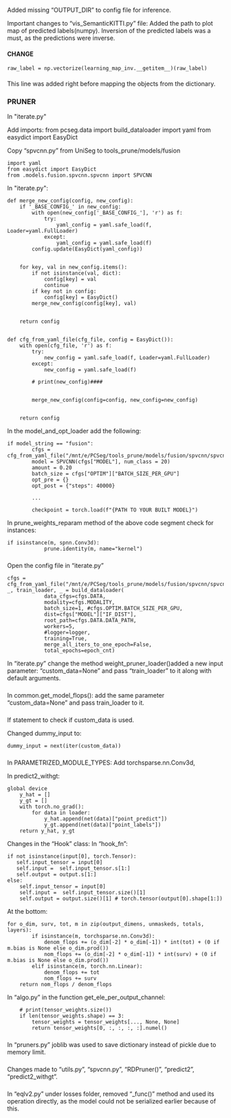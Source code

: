 Added missing “OUTPUT_DIR” to config file for inference.


Important changes to “vis_SemanticKITTI.py” file:
Added the path to plot map of predicted labels(numpy).
Inversion of the predicted labels was a must, as the predictions were inverse.
#### CHANGE
    raw_label = np.vectorize(learning_map_inv.__getitem__)(raw_label)
####								
This line was added right before mapping the objects from the dictionary.


### PRUNER
In "iterate.py"

Add imports:
from pcseg.data import build_dataloader
import yaml
from easydict import EasyDict

Copy “spvcnn.py” from UniSeg to tools_prune/models/fusion


```
import yaml
from easydict import EasyDict
from .models.fusion.spvcnn.spvcnn import SPVCNN

```
In "iterate.py":
```
def merge_new_config(config, new_config):
    if '_BASE_CONFIG_' in new_config:
        with open(new_config['_BASE_CONFIG_'], 'r') as f:
            try:
                yaml_config = yaml.safe_load(f, Loader=yaml.FullLoader)
            except:
                yaml_config = yaml.safe_load(f)
        config.update(EasyDict(yaml_config))


    for key, val in new_config.items():
        if not isinstance(val, dict):
            config[key] = val
            continue
        if key not in config:
            config[key] = EasyDict()
        merge_new_config(config[key], val)


    return config


def cfg_from_yaml_file(cfg_file, config = EasyDict()):
    with open(cfg_file, 'r') as f:
        try:
            new_config = yaml.safe_load(f, Loader=yaml.FullLoader)
        except:
            new_config = yaml.safe_load(f)
       
        # print(new_config)####


        merge_new_config(config=config, new_config=new_config)


    return config
```
In the model_and_opt_loader add the following:
```
if model_string == "fusion":
        cfgs = cfg_from_yaml_file("/mnt/e/PCSeg/tools_prune/models/fusion/spvcnn/spvcnn_mk18_cr10.yaml")
        model = SPVCNN(cfgs["MODEL"], num_class = 20)
        amount = 0.20
        batch_size = cfgs["OPTIM"]["BATCH_SIZE_PER_GPU"]
        opt_pre = {}
        opt_post = {"steps": 40000}

        ...

        checkpoint = torch.load(f"{PATH TO YOUR BUILT MODEL}")

```

In prune_weights_reparam method of the above code segment check for instances:
```
if isinstance(m, spnn.Conv3d):
            prune.identity(m, name="kernel")
```
###
Open the config file in “iterate.py”
```
cfgs = cfg_from_yaml_file("/mnt/e/PCSeg/tools_prune/models/fusion/spvcnn/spvcnn_mk18_cr10.yaml")
_, train_loader, _ = build_dataloader(
            data_cfgs=cfgs.DATA,
            modality=cfgs.MODALITY,
            batch_size=1, #cfgs.OPTIM.BATCH_SIZE_PER_GPU,
            dist=cfgs["MODEL"]["IF_DIST"],
            root_path=cfgs.DATA.DATA_PATH,
            workers=5,
            #logger=logger,
            training=True,
            merge_all_iters_to_one_epoch=False,
            total_epochs=epoch_cnt)
```

In “iterate.py” change the method weight_pruner_loader()added a new input parameter: “custom_data=None” and pass “train_loader” to it along with default arguments.

###
In common.get_model_flops():
 add the same parameter “custom_data=None” and pass train_loader to it.

###
If statement to check if custom_data is used.

Changed dummy_input to:
```
dummy_input = next(iter(custom_data))
```
###
In PARAMETRIZED_MODULE_TYPES:
Add torchsparse.nn.Conv3d,


In predict2_withgt:
```
global device
    y_hat = []
    y_gt = []
    with torch.no_grad():
        for data in loader:
            y_hat.append(net(data)["point_predict"])
            y_gt.append(net(data)["point_labels"])
    return y_hat, y_gt
```

Changes in the “Hook” class:
In “hook_fn”:
```
if not isinstance(input[0], torch.Tensor):
   self.input_tensor = input[0]
   self.input =  self.input_tensor.s[1:]
   self.output = output.s[1:] 
else:
    self.input_tensor = input[0]
    self.input =  self.input_tensor.size()[1] 
    self.output = output.size()[1] # torch.tensor(output[0].shape[1:])
```
At the bottom:
```
for o_dim, surv, tot, m in zip(output_dimens, unmaskeds, totals, layers):
        if isinstance(m, torchsparse.nn.Conv3d):
            denom_flops += (o_dim[-2] * o_dim[-1]) * int(tot) + (0 if m.bias is None else o_dim.prod())
            nom_flops += (o_dim[-2] * o_dim[-1]) * int(surv) + (0 if m.bias is None else o_dim.prod())
        elif isinstance(m, torch.nn.Linear):
            denom_flops += tot
            nom_flops += surv
    return nom_flops / denom_flops
```
In “algo.py” in the function get_ele_per_output_channel:
```
    # print(tensor_weights.size())
    if len(tensor_weights.shape) == 3:
        tensor_weights = tensor_weights[..., None, None]
        return tensor_weights[0, :, :, :, :].numel()
```
###

In “pruners.py” joblib was used to save dictionary instead of pickle due to memory limit.

###
Changes made to “utils.py”, “spvcnn.py”, “RDPruner()”, “predict2”, “predict2_withgt”.

###
In “eqlv2.py” under losses folder, removed “_func()” method and used its operation directly, as the model could not be serialized earlier because of this.

